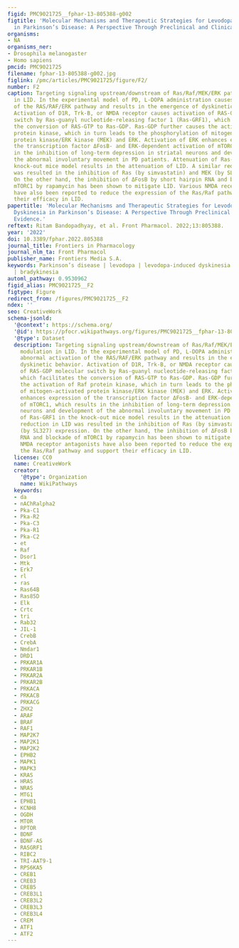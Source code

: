 ```yaml
---
figid: PMC9021725__fphar-13-805388-g002
figtitle: 'Molecular Mechanisms and Therapeutic Strategies for Levodopa-Induced Dyskinesia
  in Parkinson’s Disease: A Perspective Through Preclinical and Clinical Evidence'
organisms:
- NA
organisms_ner:
- Drosophila melanogaster
- Homo sapiens
pmcid: PMC9021725
filename: fphar-13-805388-g002.jpg
figlink: /pmc/articles/PMC9021725/figure/F2/
number: F2
caption: Targeting signaling upstream/downstream of Ras/Raf/MEK/ERK pathway modulation
  in LID. In the experimental model of PD, L-DOPA administration causes abnormal activation
  of the RAS/RAF/ERK pathway and results in the emergence of dyskinetic behavior.
  Activation of D1R, Trk-B, or NMDA receptor causes activation of RAS-GDP molecular
  switch by Ras-guanyl nucleotide-releasing factor 1 (Ras-GRF1), which facilitates
  the conversion of RAS-GTP to Ras-GDP. Ras-GDP further causes the activation of Raf
  protein kinase, which in turn leads to the phosphorylation of mitogen-activated
  protein kinase/ERK kinase (MEK) and ERK. Activation of ERK enhances expression of
  the transcription factor ΔFosB- and ERK-dependent activation of mTORC1, which results
  in the inhibition of long-term depression in striatal neurons and development of
  the abnormal involuntary movement in PD patients. Attenuation of Ras-GRF1 in the
  knock-out mice model results in the attenuation of LID. A similar reduction in LID
  was resulted in the inhibition of Ras (by simvastatin) and MEK (by SL327) expression.
  On the other hand, the inhibition of ΔFosB by short hairpin RNA and blockade of
  mTORC1 by rapamycin has been shown to mitigate LID. Various NMDA receptor antagonists
  have also been reported to reduce the expression of the Ras/Raf pathway and support
  their efficacy in LID.
papertitle: 'Molecular Mechanisms and Therapeutic Strategies for Levodopa-Induced
  Dyskinesia in Parkinson’s Disease: A Perspective Through Preclinical and Clinical
  Evidence.'
reftext: Ritam Bandopadhyay, et al. Front Pharmacol. 2022;13:805388.
year: '2022'
doi: 10.3389/fphar.2022.805388
journal_title: Frontiers in Pharmacology
journal_nlm_ta: Front Pharmacol
publisher_name: Frontiers Media S.A.
keywords: Parkinson’s disease | levodopa | levodopa-induced dyskinesia | pathophysiology
  | bradykinesia
automl_pathway: 0.9530962
figid_alias: PMC9021725__F2
figtype: Figure
redirect_from: /figures/PMC9021725__F2
ndex: ''
seo: CreativeWork
schema-jsonld:
  '@context': https://schema.org/
  '@id': https://pfocr.wikipathways.org/figures/PMC9021725__fphar-13-805388-g002.html
  '@type': Dataset
  description: Targeting signaling upstream/downstream of Ras/Raf/MEK/ERK pathway
    modulation in LID. In the experimental model of PD, L-DOPA administration causes
    abnormal activation of the RAS/RAF/ERK pathway and results in the emergence of
    dyskinetic behavior. Activation of D1R, Trk-B, or NMDA receptor causes activation
    of RAS-GDP molecular switch by Ras-guanyl nucleotide-releasing factor 1 (Ras-GRF1),
    which facilitates the conversion of RAS-GTP to Ras-GDP. Ras-GDP further causes
    the activation of Raf protein kinase, which in turn leads to the phosphorylation
    of mitogen-activated protein kinase/ERK kinase (MEK) and ERK. Activation of ERK
    enhances expression of the transcription factor ΔFosB- and ERK-dependent activation
    of mTORC1, which results in the inhibition of long-term depression in striatal
    neurons and development of the abnormal involuntary movement in PD patients. Attenuation
    of Ras-GRF1 in the knock-out mice model results in the attenuation of LID. A similar
    reduction in LID was resulted in the inhibition of Ras (by simvastatin) and MEK
    (by SL327) expression. On the other hand, the inhibition of ΔFosB by short hairpin
    RNA and blockade of mTORC1 by rapamycin has been shown to mitigate LID. Various
    NMDA receptor antagonists have also been reported to reduce the expression of
    the Ras/Raf pathway and support their efficacy in LID.
  license: CC0
  name: CreativeWork
  creator:
    '@type': Organization
    name: WikiPathways
  keywords:
  - da
  - nAChRalpha2
  - Pka-C1
  - Pka-R2
  - Pka-C3
  - Pka-R1
  - Pka-C2
  - et
  - Raf
  - Dsor1
  - Mtk
  - Erk7
  - rl
  - ras
  - Ras64B
  - Ras85D
  - Elk
  - Crtc
  - tri
  - Rab32
  - JIL-1
  - CrebB
  - CrebA
  - Nmdar1
  - DRD1
  - PRKAR1A
  - PRKAR1B
  - PRKAR2A
  - PRKAR2B
  - PRKACA
  - PRKACB
  - PRKACG
  - ZHX2
  - ARAF
  - BRAF
  - RAF1
  - MAP2K7
  - MAP2K1
  - MAP2K2
  - EPHB2
  - MAPK1
  - MAPK3
  - KRAS
  - HRAS
  - NRAS
  - MTG1
  - EPHB1
  - KCNH8
  - OGDH
  - MTOR
  - RPTOR
  - BDNF
  - BDNF-AS
  - RASGRF1
  - RIBC2
  - TRI-AAT9-1
  - RPS6KA5
  - CREB1
  - CREB3
  - CREB5
  - CREB3L1
  - CREB3L2
  - CREB3L3
  - CREB3L4
  - CREM
  - ATF1
  - ATF2
---
```

